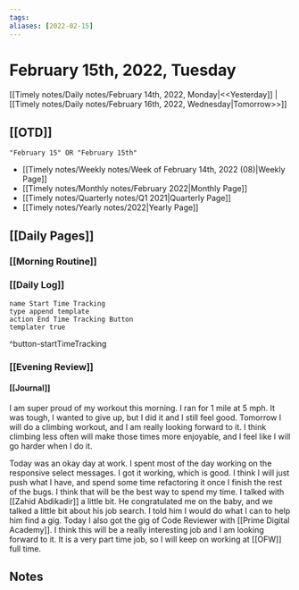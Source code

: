 ```yaml
---
tags:
aliases: [2022-02-15]
---
```


# February 15th, 2022, Tuesday

[[Timely notes/Daily notes/February 14th, 2022, Monday|<<Yesterday]] | [[Timely notes/Daily notes/February 16th, 2022, Wednesday|Tomorrow>>]]

## [[OTD]]

```query
"February 15" OR "February 15th"
```
- [[Timely notes/Weekly notes/Week of February 14th, 2022 (08)|Weekly Page]]
- [[Timely notes/Monthly notes/February 2022|Monthly Page]]
- [[Timely notes/Quarterly notes/Q1 2021|Quarterly Page]]
- [[Timely notes/Yearly notes/2022|Yearly Page]]

## [[Daily Pages]]

### [[Morning Routine]]

### [[Daily Log]]

```button
name Start Time Tracking
type append template
action End Time Tracking Button
templater true
```
^button-startTimeTracking

### [[Evening Review]]

#### [[Journal]]

I am super proud of my workout this morning. I ran for 1 mile at 5 mph. It was tough, I wanted to give up, but I did it and I still feel good. Tomorrow I will do a climbing workout, and I am really looking forward to it. I think climbing less often will make those times more enjoyable, and I feel like I will go harder when I do it.

Today was an okay day at work. I spent most of the day working on the responsive select messages. I got it working, which is good. I think I will just push what I have, and spend some time refactoring it once I finish the rest of the bugs. I think that will be the best way to spend my time. I talked with [[Zahid Abdikadir]] a little bit. He congratulated me on the baby, and we talked a little bit about his job search. I told him I would do what I can to help him find a gig. Today I also got the gig of Code Reviewer with [[Prime Digital Academy]]. I think this will be a really interesting job and I am looking forward to it. It is a very part time job, so I will keep on working at [[OFW]] full time.

## Notes
